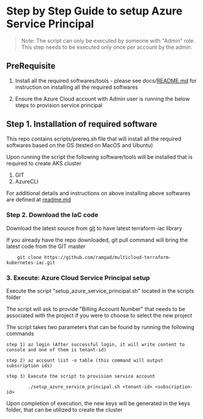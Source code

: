 # Step by Step Guide to setup Azure Service Principal 
> Note: The script can only be executed by someone with "Admin" role. This step needs to be executed only once per account by the admin.

## PreRequisite

1. Install all the required softwares/tools - please see docs/[README.md](../../README.md) for instruction on installing all the required softwares
   
2. Ensure the Azure Cloud account with Admin user is running the below steps to provision service principal
   

## Step 1. Installation of required software

This repo contains scripts/prereq.sh file that will install all the required softwares based on the OS (tested on MacOS and Ubuntu)

Upon running the script the following software/tools will be installed that is required to create AKS cluster

1. GIT
2. AzureCLI


For additional details and instructions on above installing above softwares are defined at [readme.md](../../README.md)

### Step 2. Download the IaC code

Download the latest source from [git](https://github.com/ramgad/multicloud-terraform-kubernetes-iac.git) to have latest terraform-iac library

If you already have the repo downloaded, git pull command will bring the latest code from the GIT master

```
    git clone https://github.com/ramgad/multicloud-terraform-kubernetes-iac.git
```

### 3. Execute: Azure Cloud Service Principal setup

Execute the script "setup_azure_service_principal.sh" located in the scripts folder

The script will ask to provide "Billing Account Number" that needs to be associated with the project if you were to choose to select the new project

The script takes two parameters that can be found by running the following commands

```
step 1) az login (After successful login, it will write content to console and one of them is tenant-id)

step 2) az account list -o table (this command will output subscription ids)

step 3) Execute the script to provision service account

        ./setup_azure_service_principal.sh <tenant-id> <subscription-id>

```

Upon completion of execution, the new keys will be generated in the keys folder, that can be utilized to create the cluster
